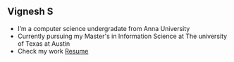 
## Vignesh S

-  I’m a computer science undergradate from Anna University
-  Currently pursuing my Master's in Information Science at The university of Texas at Austin
- Check my work [Resume](https://drive.google.com/file/d/1XlJqcS0ZXlV3JRl0oMJhIbtJyQ3k0Qok/view)


